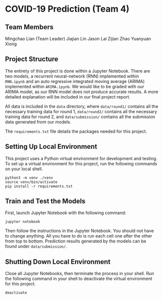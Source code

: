 # COVID-19 Prediction (Team 4)

## Team Members
Mingchao Lian (Team Leader)
Jiajian Lin
Jason Lai
Zijian Zhao
Yuanyuan Xiong

## Project Structure

The entirety of this project is done within a Jupyter Notebook. There are two models, a recurrent neural-network (RNN) implemented within `RNN.ipynb` and an auto regressive integrated moving average (ARIMA) implemented within `ARIMA.ipynb`. We would like to be graded with our ARIMA model, as our RNN model does not produce accurate results. A more detailed explanation will be included in our final project report.

All data is included in the `data` directory, where `data/round1/` contains all the necessary training data for round 1, `data/round2/` contains all the necessary training data for round 2, and `data/submission/` contains all the submission data generated from our models.

The `requirements.txt` file details the packages needed for this project. 

## Setting Up Local Environment

This project uses a Python virtual environment for development and testing. To set up a virtual environment for this project, run the following commands on your local shell.

```
python3 -m venv ./venv
source venv/bin/activate
pip install -r requirements.txt
```

## Train and Test the Models

First, launch Jupyter Notebook with the following command:

```
jupyter notebook
```

Then follow the instructions in the Jupyter Notebook. You should not have to change anything. All you have to do is run each cell one after the other from top to bottom. Prediction results generated by the models can be found under `data/submission/`.

## Shutting Down Local Environment

Close all Jupyter Notebooks, then terminate the process in your shell. Run the following command in your shell to deactivate the virtual environment for this project.

```
deactivate
```

